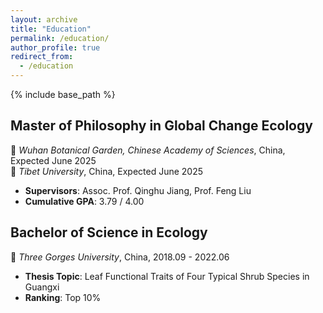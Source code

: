 ```yaml
---
layout: archive
title: "Education"
permalink: /education/
author_profile: true
redirect_from:
  - /education
---
```


{% include base_path %}

**Master of Philosophy in Global Change Ecology**  
------  
🌿 *Wuhan Botanical Garden, Chinese Academy of Sciences*, China, Expected June 2025  
🌿 *Tibet University*, China, Expected June 2025  

- **Supervisors**: Assoc. Prof. Qinghu Jiang, Prof. Feng Liu  
- **Cumulative GPA**: 3.79 / 4.00



**Bachelor of Science in Ecology**  
------  
🌱 *Three Gorges University*, China, 2018.09 - 2022.06  

- **Thesis Topic**: Leaf Functional Traits of Four Typical Shrub Species in Guangxi  
- **Ranking**: Top 10%  


